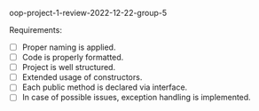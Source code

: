oop-project-1-review-2022-12-22-group-5

Requirements:

- [ ] Proper naming is applied.
- [ ] Code is properly formatted.
- [ ] Project is well structured.
- [ ] Extended usage of constructors.
- [ ] Each public method is declared via interface.
- [ ] In case of possible issues, exception handling is implemented.